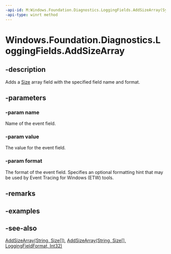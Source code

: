 ```yaml
---
-api-id: M:Windows.Foundation.Diagnostics.LoggingFields.AddSizeArray(System.String,Windows.Foundation.Size[],Windows.Foundation.Diagnostics.LoggingFieldFormat)
-api-type: winrt method
---
```


<!-- Method syntax
public void AddSizeArray(System.String name, Windows.Foundation.Size[] value, Windows.Foundation.Diagnostics.LoggingFieldFormat format)
-->

# Windows.Foundation.Diagnostics.LoggingFields.AddSizeArray

## -description
Adds a [Size](../windows.foundation/size.md) array field with the specified field name and format.

## -parameters
### -param name
Name of the event field.

### -param value
The value for the event field.

### -param format
The format of the event field. Specifies an optional formatting hint that may be used by Event Tracing for Windows (ETW) tools.

## -remarks

## -examples

## -see-also
[AddSizeArray(String, Size\[\])](/uwp/api/windows.foundation.diagnostics.loggingfields.addsizearray#windows-foundation-diagnostics-loggingfields-addsizearray(system-string-windows-foundation-size())), [AddSizeArray(String, Size\[\], LoggingFieldFormat, Int32)](/uwp/api/windows.foundation.diagnostics.loggingfields.addsizearray#windows-foundation-diagnostics-loggingfields-addsizearray(system-string-windows-foundation-size()-windows-foundation-diagnostics-loggingfieldformat-system-int32))